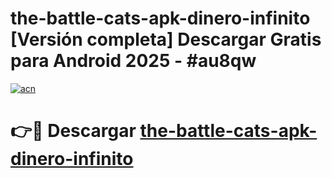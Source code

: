 # the-battle-cats-apk-dinero-infinito  [Versión completa] Descargar Gratis para Android 2025 - #au8qw

[![acn](https://github.com/user-attachments/assets/0f9c940e-d8b0-45ae-aac7-cd30a18b3e1c)](https://apps.freeplayer.one?title=the-battle-cats-apk-dinero-infinito&ref=9F)

# 👉🔴 Descargar [the-battle-cats-apk-dinero-infinito](https://apps.freeplayer.one?title=the-battle-cats-apk-dinero-infinito&ref=9F)